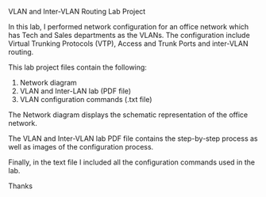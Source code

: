 VLAN and Inter-VLAN Routing Lab Project

In this lab, I performed network configuration for an office network which has Tech and Sales departments as the VLANs.
The configuration include Virtual Trunking Protocols (VTP), Access and Trunk Ports and inter-VLAN routing.

This lab project files contain the following:
1. Network diagram
2. VLAN and Inter-LAN lab (PDF file)
3. VLAN configuration commands (.txt file)

The Network diagram displays the schematic representation of the office network.

The VLAN and Inter-VLAN lab PDF file contains the step-by-step process as well as images of the configuration process.

Finally, in the text file I included all the configuration commands used in the lab.

Thanks
